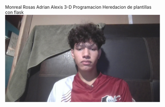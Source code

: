 Monreal Rosas Adrian Alexis
3-D
Programacion
Heredacion de plantillas con flask
![Foto propia](WIN_20250917_19_56_33_Pro.jpg)
